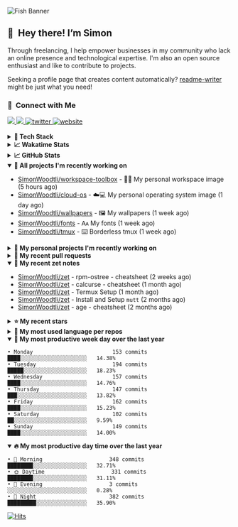 ![Fish Banner](assets/fish.webp)

## 👋 &nbsp;Hey there! I’m Simon

Through freelancing, I help empower businesses in my community who lack
an online presence and technological expertise. I'm also an open source
enthusiast and like to contribute to projects.

Seeking a profile page that creates content automatically?
[readme-writer] might be just what you need!

### 🤝 &nbsp;Connect with Me

<div align="left">
<a href="https://linkedin.com/in/simonwoodtli" target="_blank">
<img src="https://img.shields.io/badge/linkedin-1E77B5?style=for-the-badge&logo=linkedin&logoColor=white alt=linkedin" />
</a>
<a href="https://github.com/simonwoodtli" target="_blank">
<img src="https://img.shields.io/badge/github-24292E?style=for-the-badge&logo=github&logoColor=white alt=github" />
</a>
<a href="https://twitter.com/simonwoodtlidev" target="_blank">
<img src="https://img.shields.io/badge/twitter-26a7de?style=for-the-badge&logo=twitter&logoColor=white" alt="twitter"/>
</a>
<a href="https://simonwoodtli.com" target="_blank">
<img src="https://img.shields.io/badge/website-E2925F?style=for-the-badge&logo=google-chrome&logoColor=white" alt="website"/>
</a>
</div>
<br/>


<details>
  <summary><b>🧰 Tech Stack</b></summary>
  <div align="center">

  ![JavaScript](https://img.shields.io/badge/-JavaScript-333333?style=flat&logo=javascript)&nbsp;
  ![HTML](https://img.shields.io/badge/-HTML-333333?style=flat&logo=HTML5)&nbsp;
  ![CSS](https://img.shields.io/badge/-CSS-333333?style=flat&logo=CSS3&logoColor=1572B6)&nbsp;
  ![Shell](https://img.shields.io/badge/-Bash-333333?style=flat&logo=shell)&nbsp;
  ![Python](https://img.shields.io/badge/-Python-333333?style=flat&logo=python)&nbsp;
  ![Go](https://img.shields.io/badge/-Go-333333?style=flat&logo=go)&nbsp;
  ![PostgreSQL](https://img.shields.io/badge/-PostgreSQL-333333?style=flat&logo=postgresql)&nbsp;
  ![MongoDB](https://img.shields.io/badge/-MongoDB-333333?style=flat&logo=mongodb)
  ![Node.js](https://img.shields.io/badge/-Node.js-333333?style=flat&logo=node.js)&nbsp;
  ![Bootstrap](https://img.shields.io/badge/-Bootstrap-333333?style=flat&logo=bootstrap&logoColor=563D7C)&nbsp;
  ![Git](https://img.shields.io/badge/-Git-333333?style=flat&logo=git)&nbsp;
  ![GitHub Actions](https://img.shields.io/badge/-GitHub%20Actions-333333?style=flat&logo=github)&nbsp;
  ![Docker](https://img.shields.io/badge/-Docker-333333?style=flat&logo=docker)&nbsp;
  ![Markdown](https://img.shields.io/badge/-Markdown-333333?style=flat&logo=markdown)&nbsp;
  ![Vim](https://img.shields.io/badge/-Vim-333333?style=flat&logo=vim)&nbsp;
  ![Linux](https://img.shields.io/badge/-Linux-333333?style=flat&logo=linux)&nbsp;
  </div>
</details>

<details>
  <summary><b>📈 Wakatime Stats</b></summary>
  <p align="center"><a href="https://wakatime.com/@SimonWoodtli">
  <img align="center" width="400" height="300" src="https://wakatime.com/share/@SimonWoodtli/7761bcef-e104-47d9-912a-dfd6bf08868b.svg" />
  </a>
  <a href="https://wakatime.com/@SimonWoodtli">
  <img align="center" width="400" height="300" src="https://wakatime.com/share/@SimonWoodtli/341953df-6a40-47b7-8220-ace4eabe0a17.svg" />
  </a></p>

  <h4><b>💬 I've been working with the following languages over the last 7 days</b></h4>

```
• sh                             7 hrs 59 mins                  ██████████░░░░░░░░░░░░░░░   40.98%
• YAML                           3 hrs 41 mins                  █████░░░░░░░░░░░░░░░░░░░░   18.92%
• Markdown                       2 hrs 21 mins                  ███░░░░░░░░░░░░░░░░░░░░░░   12.1%
• Bash                           1 hr 57 mins                   ███░░░░░░░░░░░░░░░░░░░░░░   10.03%
• Other                          1 hr 29 mins                   ██░░░░░░░░░░░░░░░░░░░░░░░   7.68%
• Just                           1 hr 6 mins                    █░░░░░░░░░░░░░░░░░░░░░░░░   5.73%
• dockerfile                     31 mins                        █░░░░░░░░░░░░░░░░░░░░░░░░   2.73%
• JSON                           9 mins                         ░░░░░░░░░░░░░░░░░░░░░░░░░   0.81%
• fstab                          3 mins                         ░░░░░░░░░░░░░░░░░░░░░░░░░   0.29%
• conf                           2 mins                         ░░░░░░░░░░░░░░░░░░░░░░░░░   0.24%
• RPMSpec                        2 mins                         ░░░░░░░░░░░░░░░░░░░░░░░░░   0.23%
• Dockerfile                     2 mins                         ░░░░░░░░░░░░░░░░░░░░░░░░░   0.2%
• Text                           0 secs                         ░░░░░░░░░░░░░░░░░░░░░░░░░   0.03%
• systemd                        0 secs                         ░░░░░░░░░░░░░░░░░░░░░░░░░   0.02%
```

  <h4>👷 I've been working on the following projects over the last 7 days</h4>

```
• cloud-os                       9 hrs 30 mins                  ████████████░░░░░░░░░░░░░   48.79%
• workspace                      5 hrs 25 mins                  ███████░░░░░░░░░░░░░░░░░░   27.84%
• Unknown Project                2 hrs 51 mins                  ████░░░░░░░░░░░░░░░░░░░░░   14.66%
• Private                        41 mins                        █░░░░░░░░░░░░░░░░░░░░░░░░   3.57%
• zet                            27 mins                        █░░░░░░░░░░░░░░░░░░░░░░░░   2.35%
• dotfiles                       19 mins                        ░░░░░░░░░░░░░░░░░░░░░░░░░   1.66%
• dotfiles-old                   11 mins                        ░░░░░░░░░░░░░░░░░░░░░░░░░   1.01%
• readme-writer                  0 secs                         ░░░░░░░░░░░░░░░░░░░░░░░░░   0.08%
• cmd-zet                        0 secs                         ░░░░░░░░░░░░░░░░░░░░░░░░░   0.04%
• tmux                           0 secs                         ░░░░░░░░░░░░░░░░░░░░░░░░░   0.01%
```

  <h4><b>🛠️ I've been working with the following editors over the last 7 days</b></h4>

```
• Vim                            19 hrs 30 mins                 █████████████████████████   100%
```

  <h4><b>💻 I've been working with the following operating systems over the last 7 days</b></h4>

```
• Linux                          19 hrs 30 mins                 █████████████████████████   100%
```

</details>

<details>
  <summary><b>📈 GitHub Stats</b></summary>
  <div align="center"><a href="https://github.com/anuraghazra/github-readme-stats"><img
  src="https://github-readme-stats.vercel.app/api?username=simonwoodtli&show_icons=true&locale=en&theme=gruvbox"
  align="center" width="40%" height="20%"/></a>
  <a href="https://github-readme-streak-stats.herokuapp.com/"><img src="https://github-readme-streak-stats.herokuapp.com/?user=simonwoodtli&theme=gruvbox"
  align="center" width="40%" height="20%"/></a>
  </div>
</details>

<details open="">
  <summary><b>👷 All projects I'm recently working on</b></summary>

* [SimonWoodtli/workspace-toolbox](https://github.com/SimonWoodtli/workspace-toolbox) - 🤖🐳 My personal workspace image (5 hours ago)
* [SimonWoodtli/cloud-os](https://github.com/SimonWoodtli/cloud-os) - ☁️💻 My personal operating system image (1 day ago)
* [SimonWoodtli/wallpapers](https://github.com/SimonWoodtli/wallpapers) - 🖼️  My wallpapers (1 week ago)
* [SimonWoodtli/fonts](https://github.com/SimonWoodtli/fonts) - 🗛 My fonts (1 week ago)
* [SimonWoodtli/tmux](https://github.com/SimonWoodtli/tmux) - ⌨️ Borderless tmux (1 week ago)

</details>
<details>
  <summary><b>🌱 My personal projects I'm recently working on</b></summary>

* [SimonWoodtli/workspace-toolbox](https://github.com/SimonWoodtli/workspace-toolbox) - 🤖🐳 My personal workspace image (5 hours ago)
* [SimonWoodtli/cloud-os](https://github.com/SimonWoodtli/cloud-os) - ☁️💻 My personal operating system image (1 day ago)
* [SimonWoodtli/wallpapers](https://github.com/SimonWoodtli/wallpapers) - 🖼️  My wallpapers (1 week ago)
* [SimonWoodtli/fonts](https://github.com/SimonWoodtli/fonts) - 🗛 My fonts (1 week ago)
* [SimonWoodtli/tmux](https://github.com/SimonWoodtli/tmux) - ⌨️ Borderless tmux (1 week ago)

</details>
<details>
  <summary><b>🔨 My recent pull requests</b></summary>

* [feat: add wireguard-generate-keys script](https://github.com/SimonWoodtli/dotfiles-old/pull/14) on [SimonWoodtli/dotfiles-old](https://github.com/SimonWoodtli/dotfiles-old) (7 months ago)
* [feat: add video-to-gif script](https://github.com/SimonWoodtli/dotfiles-old/pull/13) on [SimonWoodtli/dotfiles-old](https://github.com/SimonWoodtli/dotfiles-old) (7 months ago)
* [feat: add spoof-mac-linux script](https://github.com/SimonWoodtli/dotfiles-old/pull/12) on [SimonWoodtli/dotfiles-old](https://github.com/SimonWoodtli/dotfiles-old) (7 months ago)
* [feat: add sp-tmux script](https://github.com/SimonWoodtli/dotfiles-old/pull/11) on [SimonWoodtli/dotfiles-old](https://github.com/SimonWoodtli/dotfiles-old) (7 months ago)
* [feat: add sp script](https://github.com/SimonWoodtli/dotfiles-old/pull/10) on [SimonWoodtli/dotfiles-old](https://github.com/SimonWoodtli/dotfiles-old) (8 months ago)

</details>
<details open="">
  <summary><b>📝 My recent zet notes</b></summary>

* [SimonWoodtli/zet](https://github.com/SimonWoodtli/zet/tree/3d9625f8bc632c595fa8b28b6f6f09026dd9eec2/20230418171555) - rpm-ostree - cheatsheet (2 weeks ago)
* [SimonWoodtli/zet](https://github.com/SimonWoodtli/zet/tree/ac39e3c3413746ceaca835b27435b1307b8ece5a/20230405141750) - calcurse - cheatsheet (1 month ago)
* [SimonWoodtli/zet](https://github.com/SimonWoodtli/zet/tree/048ec158f111c6e045c75a30f62ef4ab1aee72f4/20230402010650) - Termux Setup (1 month ago)
* [SimonWoodtli/zet](https://github.com/SimonWoodtli/zet/tree/922c07ce713a428d56ac4af1b8c8572533e26066/20230317140539) - Install and Setup `mutt` (2 months ago)
* [SimonWoodtli/zet](https://github.com/SimonWoodtli/zet/tree/322a3fb47e64015a1a697c6d21b3cdecf50d3f05/20230315195114) - age - cheatsheet (2 months ago)

</details>
<details>
  <summary><b>⭐ My recent stars</b></summary>

* [rustdesk/rustdesk](https://github.com/rustdesk/rustdesk) - Virtual / remote desktop infrastructure for everyone! Open source TeamViewer / Citrix alternative. (6 days ago)
* [essembeh/gnome-extensions-cli](https://github.com/essembeh/gnome-extensions-cli) - Command line tool to manage your Gnome Shell extensions (6 days ago)
* [tmux/tmux](https://github.com/tmux/tmux) - tmux source code (1 week ago)
* [lm-sys/FastChat](https://github.com/lm-sys/FastChat) - An open platform for training, serving, and evaluating large languages. Release repo for Vicuna and FastChat-T5. (1 month ago)
* [mozilla/sops](https://github.com/mozilla/sops) - Simple and flexible tool for managing secrets (1 month ago)

</details>
<details>
  <summary><b>💬 My most used language per repos</b></summary>

```
• Shell                          11 repos                       ████████████████░░░░░░░░░   64.71%
• JavaScript                     1 repo                         █░░░░░░░░░░░░░░░░░░░░░░░░   5.88%
• CSS                            3 repos                        ████░░░░░░░░░░░░░░░░░░░░░   17.65%
• Nix                            1 repo                         █░░░░░░░░░░░░░░░░░░░░░░░░   5.88%
• HTML                           1 repo                         █░░░░░░░░░░░░░░░░░░░░░░░░   5.88%
```

</details>
<details open="">
  <summary><b>📆 My most productive week day over the last year</b></summary>

```
• Monday                         153 commits                    ████░░░░░░░░░░░░░░░░░░░░░   14.38%
• Tuesday                        194 commits                    █████░░░░░░░░░░░░░░░░░░░░   18.23%
• Wednesday                      157 commits                    ████░░░░░░░░░░░░░░░░░░░░░   14.76%
• Thursday                       147 commits                    ███░░░░░░░░░░░░░░░░░░░░░░   13.82%
• Friday                         162 commits                    ████░░░░░░░░░░░░░░░░░░░░░   15.23%
• Saturday                       102 commits                    ██░░░░░░░░░░░░░░░░░░░░░░░   9.59%
• Sunday                         149 commits                    ████░░░░░░░░░░░░░░░░░░░░░   14.00%
```

</details>
<details open="">
  <summary><b>🔥 My most productive day time over the last year</b></summary>

```
• 🌅 Morning                     348 commits                    ████████░░░░░░░░░░░░░░░░░   32.71%
• 🌞 Daytime                     331 commits                    ████████░░░░░░░░░░░░░░░░░   31.11%
• 🌇 Evening                     3 commits                      ░░░░░░░░░░░░░░░░░░░░░░░░░   0.28%
• 🌃 Night                       382 commits                    █████████░░░░░░░░░░░░░░░░   35.90%
```

</details>

[![Hits](https://hits.seeyoufarm.com/api/count/incr/badge.svg?url=https%3A%2F%2Fgithub.com%2Fsimonwoodtli&count_bg=%23689D6A&title_bg=%23282828&icon=&icon_color=%23E7E7E7&title=views+%28today+%2F+total%29&edge_flat=false)](https://hits.seeyoufarm.com)

[readme-writer]: <https://github.com/SimonWoodtli/readme-writer>
